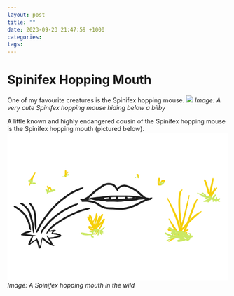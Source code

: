 ```yaml
---
layout: post
title: ""
date: 2023-09-23 21:47:59 +1000
categories: 
tags:
---
```

# Spinifex Hopping Mouth
One of my favourite creatures is the Spinifex hopping mouse.
![](https://upload.wikimedia.org/wikipedia/commons/e/ed/Bilby_at_Sydney_Wildlife_World.jpg)
*Image: A very cute Spinifex hopping mouse hiding below a bilby*

A little known and highly endangered cousin of the Spinifex hopping mouse is the Spinifex hopping mouth (pictured below).
![spinifex-hopping-mouth-drawing](../assets/img/spinifex-hopping-mouth-drawing.svg)
*Image: A Spinifex hopping mouth in the wild*